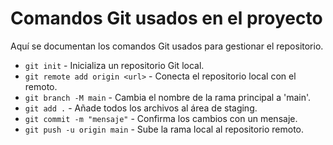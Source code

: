 # Comandos Git usados en el proyecto

Aquí se documentan los comandos Git usados para gestionar el repositorio.

- `git init` - Inicializa un repositorio Git local.
- `git remote add origin <url>` - Conecta el repositorio local con el remoto.
- `git branch -M main` - Cambia el nombre de la rama principal a 'main'.
- `git add .` - Añade todos los archivos al área de staging.
- `git commit -m "mensaje"` - Confirma los cambios con un mensaje.
- `git push -u origin main` - Sube la rama local al repositorio remoto.
